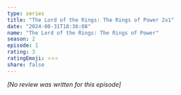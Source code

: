 ```yaml
---
type: series
title: "The Lord of the Rings: The Rings of Power 2x1"
date: "2024-08-31T18:36:08"
name: "The Lord of the Rings: The Rings of Power"
season: 2
episode: 1
rating: 3
ratingEmoji: ⭐️⭐️⭐️
share: false
---
```


_[No review was written for this episode]_
